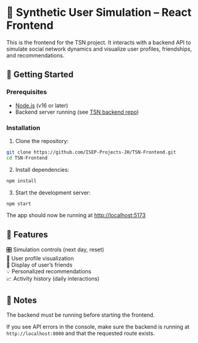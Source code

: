 # 🧠 Synthetic User Simulation – React Frontend

This is the frontend for the TSN project. It interacts with a backend API to simulate social network dynamics and visualize user profiles, friendships, and recommendations.

## 🚀 Getting Started

### Prerequisites

- [Node.js](https://nodejs.org/) (v16 or later)
- Backend server running (see [TSN backend repo](https://github.com/ISEP-Projects-JH/TSN))

### Installation

1. Clone the repository:

```bash
git clone https://github.com/ISEP-Projects-JH/TSN-Frontend.git
cd TSN-Frontend
```

2. Install dependencies:

```bash
npm install
```

3. Start the development server:

```bash
npm start
```

The app should now be running at [http://localhost:5173](http://localhost:5173)

## 🧩 Features

🎛 Simulation controls (next day, reset)  
👤 User profile visualization  
👥 Display of user’s friends  
💡 Personalized recommendations  
📈 Activity history (daily interactions)

## 📌 Notes

The backend must be running before starting the frontend.

If you see API errors in the console, make sure the backend is running at `http://localhost:8000` and that the requested route exists.